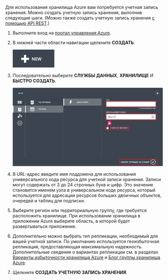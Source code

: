 Для использования хранилища Azure вам потребуется учетная запись хранения. Можно
 создать учетную запись хранения, выполнив следующие шаги. (Можно также
 создать учетную запись хранения [с помощью API REST][].)

1.  Выполните вход на [портал управления Azure][].

2.  В нижней части области навигации щелкните **СОЗДАТЬ**.

    ![+Создать][]

3.  Последовательно выберите **СЛУЖБЫ ДАННЫХ**, **ХРАНИЛИЩЕ** И **БЫСТРО СОЗДАТЬ**.

    ![Диалоговое окно "Быстрое создание"][]

4.  В URL-адрес введите имя поддомена для использования универсального кода ресурса для
     учетной записи хранения. Записи могут содержать от 3 до 24 строчных букв
     и цифр. Это значение становится именем узла в универсальном коде ресурса, который
     используется для адресации ресурсов больших двоичных объектов, очередей и таблиц для
     подписки.

5.  Выберите регион или территориальную группу, где требуется расположить
     хранилище. При использовании хранилища в приложении
     Azure выберите область, в которой будет развертываться
     приложение.

6.  Дополнительно можно выбрать тип репликации, необходимый для вашей учетной записи. По умолчанию используется геоизбыточная репликация, предоставляющая максимальную надежность. Дополнительные сведения о вариантах репликации см. в разделах [Варианты избыточности хранилища Azure][] и [Блог группы хранилища Azure][].

7.  Щелкните **СОЗДАТЬ УЧЕТНУЮ ЗАПИСЬ ХРАНЕНИЯ**.

  [с помощью API REST]: http://msdn.microsoft.com/en-us/library/windowsazure/hh264518.aspx
  [портал управления Azure]: http://manage.windowsazure.com
  [+Создать]: ./media/create-storage-account/plus-new.png
  [Диалоговое окно "Быстрое создание"]: ./media/create-storage-account/quick-storage-2.png
  [Варианты избыточности хранилища Azure]: http://msdn.microsoft.com/en-us/library/azure/dn727290.aspx
  [Блог группы хранилища Azure]: http://blogs.msdn.com/b/windowsazurestorage/

